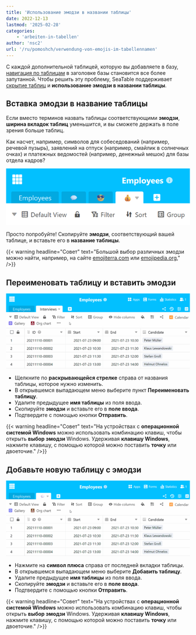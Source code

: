 ```yaml
---
title: 'Использование эмодзи в названии таблицы'
date: 2022-12-13
lastmod: '2025-02-28'
categories:
    - 'arbeiten-in-tabellen'
author: 'nsc2'
url: '/ru/pomoshch/verwendung-von-emojis-im-tabellennamen'
---
```


С каждой дополнительной таблицей, которую вы добавляете в базу, [навигация по таблицам](https://seatable.io/ru/docs/arbeiten-in-tabellen/nach-einer-tabelle-suchen/) в заголовке базы становится все более запутанной. Чтобы решить эту проблему, SeaTable поддерживает [скрытие таблиц](https://seatable.io/ru/docs/arbeiten-in-tabellen/tabellen-ausblenden/) и **использование эмодзи в названии таблицы**.

## Вставка эмодзи в название таблицы

Если вместо терминов назвать таблицы соответствующими **эмодзи**, **ширина вкладок таблиц** уменьшится, и вы сможете держать в поле зрения больше таблиц.

Как насчет, например, символов для собеседований (например, речевой пузырь), заявлений на отпуск (например, смайлик в солнечных очках) и платежных ведомостей (например, денежный мешок) для базы отдела кадров?

![Названия столов с эмодзи](images/Tabellennamen-mit-Emojis.png)

Просто попробуйте! Скопируйте **эмодзи**, соответствующий вашей таблице, и вставьте его в **название таблицы**.

{{< warning  headline="Совет"  text="Большой выбор различных эмодзи можно найти, например, на сайте [emojiterra.com](https://emojiterra.com) или [emojipedia.org.](https://emojipedia.org/)" />}}

## Переименовать таблицу и вставить эмодзи

![Переименовать таблицу и вставить эмодзи](images/Tabelle-umbenennen-und-Emoji-einfuegen.gif)

- Щелкните по **раскрывающейся стрелке** справа от названия таблицы, которое нужно изменить.
- В открывшемся выпадающем меню выберите пункт **Переименовать таблицу**.
- Удалите предыдущее **имя таблицы** из поля ввода.
- Скопируйте **эмодзи** и вставьте его в **поле ввода**.
- Подтвердите с помощью кнопки **Отправить**.

{{< warning  headline="Совет"  text="На устройствах с **операционной системой Windows** можно использовать комбинацию клавиш, чтобы открыть **выбор эмодзи** Windows. Удерживая **клавишу Windows**, нажмите клавишу, с помощью которой можно поставить **точку** или двоеточие." />}}

## Добавьте новую таблицу с эмодзи

![Добавьте новую таблицу с эмодзи](images/Tabelle-mit-Emoji-neu-hinzufuegen.gif)

- Нажмите на **символ плюса** справа от последней вкладки таблицы.
- В открывшемся выпадающем меню выберите **Добавить таблицу**.
- Удалите предыдущее **имя таблицы** из поля ввода.
- Скопируйте **эмодзи** и вставьте его в **поле ввода**.
- Подтвердите с помощью кнопки **Отправить**.

{{< warning  headline="Совет"  text="На устройствах с **операционной системой Windows** можно использовать комбинацию клавиш, чтобы открыть **выбор эмодзи** Windows. Удерживая **клавишу Windows**, нажмите клавишу, с помощью которой можно поставить **точку** или двоеточие." />}}
